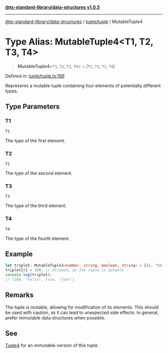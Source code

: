 [**@ts-standard-library/data-structures v1.0.5**](../../../README.md)

***

[@ts-standard-library/data-structures](../../../modules.md) / [tuple/tuple](../README.md) / MutableTuple4

# Type Alias: MutableTuple4\<T1, T2, T3, T4\>

> **MutableTuple4**\<`T1`, `T2`, `T3`, `T4`\> = \[`T1`, `T2`, `T3`, `T4`\]

Defined in: [tuple/tuple.ts:166](https://github.com/gabaudette/ts-stdlib/blob/7333da76bc775fbabd0907ad8519b912cfc2fe26/packages/data-structures/src/tuple/tuple.ts#L166)

Represents a mutable tuple containing four elements of potentially different types.

## Type Parameters

### T1

`T1`

The type of the first element.

### T2

`T2`

The type of the second element.

### T3

`T3`

The type of the third element.

### T4

`T4`

The type of the fourth element.

## Example

```typescript
let triplet: MutableTuple3<number, string, boolean, string> = [42, "hello", true, "john"];
triplet[0] = 100; // Allowed, as the tuple is mutable
console.log(triplet);
// [100, "hello", true, "john"]
```

## Remarks

The tuple is mutable, allowing for modification of its elements.
This should be used with caution, as it can lead to unexpected side effects.
In general, prefer immutable data structures when possible.

## See

[Tuple4](Tuple4.md) for an immutable version of this tuple.
